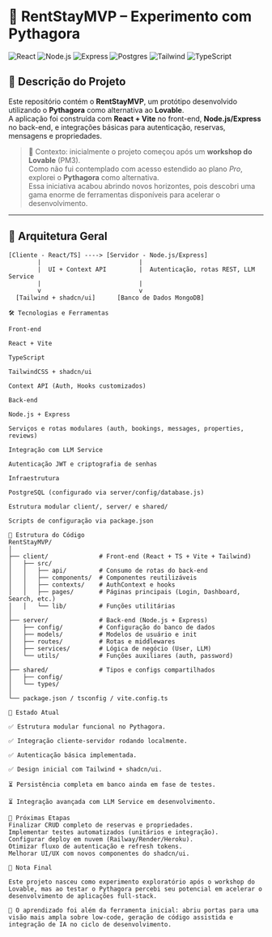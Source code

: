 # 🏡 RentStayMVP – Experimento com Pythagora

![React](https://img.shields.io/badge/React-18-blue?style=for-the-badge&logo=react)
![Node.js](https://img.shields.io/badge/Node.js-18-green?style=for-the-badge&logo=node.js)
![Express](https://img.shields.io/badge/Express.js-server-lightgrey?style=for-the-badge&logo=express)
![Postgres](https://img.shields.io/badge/PostgreSQL-database-blue?style=for-the-badge&logo=postgresql)
![Tailwind](https://img.shields.io/badge/TailwindCSS-3.x-teal?style=for-the-badge&logo=tailwindcss)
![TypeScript](https://img.shields.io/badge/TypeScript-5.x-3178c6?style=for-the-badge&logo=typescript)

## 📄 Descrição do Projeto

Este repositório contém o **RentStayMVP**, um protótipo desenvolvido utilizando o **Pythagora** como alternativa ao **Lovable**.  
A aplicação foi construída com **React + Vite** no front-end, **Node.js/Express** no back-end, e integrações básicas para autenticação, reservas, mensagens e propriedades.  

> 🔎 Contexto: inicialmente o projeto começou após um **workshop do Lovable** (PM3).  
> Como não fui contemplado com acesso estendido ao plano *Pro*, explorei o **Pythagora** como alternativa.  
> Essa iniciativa acabou abrindo novos horizontes, pois descobri uma gama enorme de ferramentas disponíveis para acelerar o desenvolvimento.

---

## 🧠 Arquitetura Geral

```text
[Cliente - React/TS] ----> [Servidor - Node.js/Express]
        |                           |
        |  UI + Context API         |  Autenticação, rotas REST, LLM Service
        |                           |
        v                           v
  [Tailwind + shadcn/ui]      [Banco de Dados MongoDB]

🛠️ Tecnologias e Ferramentas

Front-end

React + Vite

TypeScript

TailwindCSS + shadcn/ui

Context API (Auth, Hooks customizados)

Back-end

Node.js + Express

Serviços e rotas modulares (auth, bookings, messages, properties, reviews)

Integração com LLM Service

Autenticação JWT e criptografia de senhas

Infraestrutura

PostgreSQL (configurado via server/config/database.js)

Estrutura modular client/, server/ e shared/

Scripts de configuração via package.json

📂 Estrutura do Código
RentStayMVP/
│
├── client/              # Front-end (React + TS + Vite + Tailwind)
│   ├── src/
│   │   ├── api/         # Consumo de rotas do back-end
│   │   ├── components/  # Componentes reutilizáveis
│   │   ├── contexts/    # AuthContext e hooks
│   │   ├── pages/       # Páginas principais (Login, Dashboard, Search, etc.)
│   │   └── lib/         # Funções utilitárias
│
├── server/              # Back-end (Node.js + Express)
│   ├── config/          # Configuração do banco de dados
│   ├── models/          # Modelos de usuário e init
│   ├── routes/          # Rotas e middlewares
│   ├── services/        # Lógica de negócio (User, LLM)
│   └── utils/           # Funções auxiliares (auth, password)
│
├── shared/              # Tipos e configs compartilhados
│   ├── config/
│   └── types/
│
└── package.json / tsconfig / vite.config.ts

🔎 Estado Atual

✅ Estrutura modular funcional no Pythagora.

✅ Integração cliente-servidor rodando localmente.

✅ Autenticação básica implementada.

✅ Design inicial com Tailwind + shadcn/ui.

⏳ Persistência completa em banco ainda em fase de testes.

⏳ Integração avançada com LLM Service em desenvolvimento.

🧪 Próximas Etapas
Finalizar CRUD completo de reservas e propriedades.
Implementar testes automatizados (unitários e integração).
Configurar deploy em nuvem (Railway/Render/Heroku).
Otimizar fluxo de autenticação e refresh tokens.
Melhorar UI/UX com novos componentes do shadcn/ui.

📢 Nota Final

Este projeto nasceu como experimento exploratório após o workshop do Lovable, mas ao testar o Pythagora percebi seu potencial em acelerar o desenvolvimento de aplicações full-stack.

🚀 O aprendizado foi além da ferramenta inicial: abriu portas para uma visão mais ampla sobre low-code, geração de código assistida e integração de IA no ciclo de desenvolvimento.
